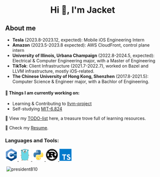 <h1 align="center">Hi 👋, I'm Jacket</h1>
<p align="left">
</p>

## About me
- **Tesla** (2023.8-2023.12, expected): Mobile iOS Engineering Intern
- **Amazon** (2023.5-2023.8 expected): AWS CloudFront, control plane intern
- **University of Illinois, Urbana Champaign** (2022.8-2024.5, expected): Electrical & Computer Engineering major, with a Master of Engineering
- **TikTok**: Client Infrastructure (2021.7-2022.7), worked on Bazel and LLVM infrastructure, mostly iOS-related.
- **The Chinese University of Hong Kong, Shenzhen** (2017.8-2021.5): Computer Science & Engineer major, with a Bachlor of Engineering.


#### 🌱 Things I am currently working on: 
- Learning & Contributing to [llvm-project](https://github.com/llvm/llvm-project)
- Self-studying [MIT-6.824](https://pdos.csail.mit.edu/6.824/schedule.html)


💬 View my [TODO-list](https://qo0rpw16is.larksuite.com/docx/Iqp4djbEWoavRzxtS2Eu0WY3sfb) here, a treasure trove full of learning resources.

📄 Check my [Resume](https://github.com/PRESIDENT810/PRESIDENT810/blob/main/Resume.pdf).


<h3 align="left">Languages and Tools:</h3>
<p align="left"> <a href="https://www.w3schools.com/cpp/" target="_blank" rel="noreferrer"> <img src="https://raw.githubusercontent.com/devicons/devicon/master/icons/cplusplus/cplusplus-original.svg" alt="cplusplus" width="40" height="40"/> </a> <a href="https://golang.org" target="_blank" rel="noreferrer"> <img src="https://raw.githubusercontent.com/devicons/devicon/master/icons/go/go-original.svg" alt="go" width="40" height="40"/> </a> <a href="https://www.python.org" target="_blank" rel="noreferrer"> <img src="https://raw.githubusercontent.com/devicons/devicon/master/icons/python/python-original.svg" alt="python" width="40" height="40"/> </a> <a href="https://www.rust-lang.org" target="_blank" rel="noreferrer"> <img src="https://raw.githubusercontent.com/devicons/devicon/master/icons/rust/rust-plain.svg" alt="rust" width="40" height="40"/> </a> <a href="https://www.typescriptlang.org/" target="_blank" rel="noreferrer"> <img src="https://raw.githubusercontent.com/devicons/devicon/master/icons/typescript/typescript-original.svg" alt="typescript" width="40" height="40"/> </a> </p>

<p>&nbsp;<img align="center" src="https://github-readme-stats.vercel.app/api?username=president810&show_icons=true&locale=en&count_private=true&theme=cobalt" alt="president810" /></p>
